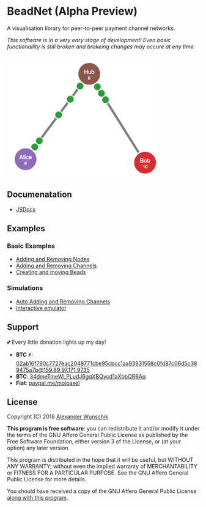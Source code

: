 # BeadNet (Alpha Preview)
A visualisation library for peer-to-peer payment channel networks.

*This software is in a very eary stage of development! Even basic functionallity is still broken and brakeing changes may occure at eny time.*

![basic beadnet chart](./beadnet.gif)

## Documenatation
* [JSDocs](./docs/)

## Examples

### Basic Examples
* [Adding and Removing Nodes](./examples/basic/nodes.html)
* [Adding and Removing Channels](./examples/basic/channels.html)
* [Creating and moving Beads](./examples/basic/beads.html)

### Simulations
* [Auto Adding and Removing Channels](./examples/simulations/channels.html)
* [Interactive emulator](./examples/simulations/emulator.html)

## Support

💕 Every little donation lights up my day!
* **BTC ⚡**:	[02ab16f790c7727eac2048771cbe95cbcc1aa93931558c0fd87c06d5c389475a7b@159.89.97.171:9735](https://1ml.com/node/02ab16f790c7727eac2048771cbe95cbcc1aa93931558c0fd87c06d5c389475a7b)
* **BTC**:	[34dmeTmeWLPLudJ6gqXBQycd1aXbbQR6Aq](https://blockchain.info/de/address/34dmeTmeWLPLudJ6gqXBQycd1aXbbQR6Aq)
* **Fiat**: [paypal.me/mojoaxel](https://www.paypal.me/mojoaxel)

## License

Copyright (C) 2018 [Alexander Wunschik](//github.com/mojoaxel)

**This program is free software**: you can redistribute it and/or modify it under the terms of the GNU Affero General Public License as published by the Free Software Foundation, either version 3 of the License, or (at your option) any later version.

This program is distributed in the hope that it will be useful, but WITHOUT ANY WARRANTY; without even the implied warranty of MERCHANTABILITY or FITNESS FOR A PARTICULAR PURPOSE. See the GNU Affero General Public License for more details.

You should have received a copy of the GNU Affero General Public License [along with this program](LICENSE).